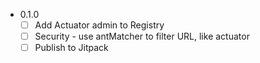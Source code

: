 * 0.1.0
    * [ ] Add Actuator admin to Registry
    * [ ] Security - use antMatcher to filter URL, like actuator
    * [ ] Publish to Jitpack